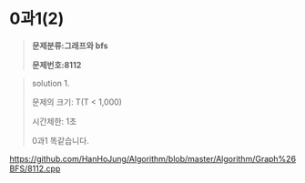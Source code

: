 #  0과1(2)

> **문제분류:그래프와 bfs**
>
> **문제번호:8112**

> solution 1.
>
> 문제의 크기:    T(T < 1,000)
>
> 시간제한: 1초
>
> 0과1 똑같습니다.
>

https://github.com/HanHoJung/Algorithm/blob/master/Algorithm/Graph%26BFS/8112.cpp  
















